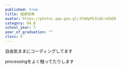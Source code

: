 ```yaml
---
published: true
title: 振原知希
avatar: https://photos.app.goo.gl/JFmDpPEJLQErxEbQ9
category: 04_B
school_year: 3
year_of_graduation: ""
class: 6
---
```

自由気ままにコーディングしてます

processingをよく触ってたりします
